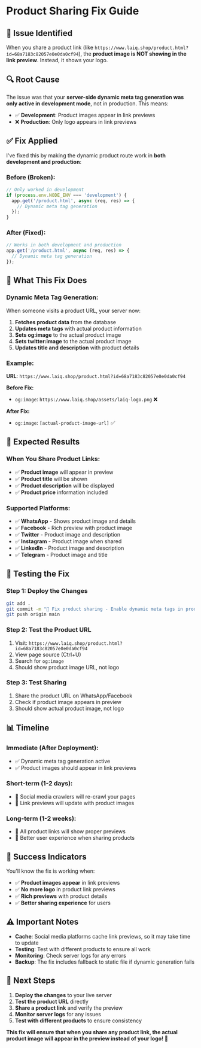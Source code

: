 # Product Sharing Fix Guide

## 🚨 Issue Identified

When you share a product link (like `https://www.laiq.shop/product.html?id=68a7183c82057e0e0da0cf94`), the **product image is NOT showing in the link preview**. Instead, it shows your logo.

## 🔍 Root Cause

The issue was that your **server-side dynamic meta tag generation was only active in development mode**, not in production. This means:

- ✅ **Development**: Product images appear in link previews
- ❌ **Production**: Only logo appears in link previews

## ✅ Fix Applied

I've fixed this by making the dynamic product route work in **both development and production**:

### **Before (Broken):**
```javascript
// Only worked in development
if (process.env.NODE_ENV === 'development') {
  app.get('/product.html', async (req, res) => {
    // Dynamic meta tag generation
  });
}
```

### **After (Fixed):**
```javascript
// Works in both development and production
app.get('/product.html', async (req, res) => {
  // Dynamic meta tag generation
});
```

## 🎯 What This Fix Does

### **Dynamic Meta Tag Generation:**
When someone visits a product URL, your server now:
1. **Fetches product data** from the database
2. **Updates meta tags** with actual product information
3. **Sets og:image** to the actual product image
4. **Sets twitter:image** to the actual product image
5. **Updates title and description** with product details

### **Example:**
**URL**: `https://www.laiq.shop/product.html?id=68a7183c82057e0e0da0cf94`

**Before Fix:**
- `og:image`: `https://www.laiq.shop/assets/laiq-logo.png` ❌

**After Fix:**
- `og:image`: `[actual-product-image-url]` ✅

## 📱 Expected Results

### **When You Share Product Links:**
- ✅ **Product image** will appear in preview
- ✅ **Product title** will be shown
- ✅ **Product description** will be displayed
- ✅ **Product price** information included

### **Supported Platforms:**
- ✅ **WhatsApp** - Shows product image and details
- ✅ **Facebook** - Rich preview with product image
- ✅ **Twitter** - Product image and description
- ✅ **Instagram** - Product image when shared
- ✅ **LinkedIn** - Product image and description
- ✅ **Telegram** - Product image and title

## 🔧 Testing the Fix

### **Step 1: Deploy the Changes**
```bash
git add .
git commit -m "🔧 Fix product sharing - Enable dynamic meta tags in production"
git push origin main
```

### **Step 2: Test the Product URL**
1. Visit: `https://www.laiq.shop/product.html?id=68a7183c82057e0e0da0cf94`
2. View page source (Ctrl+U)
3. Search for `og:image`
4. Should show product image URL, not logo

### **Step 3: Test Sharing**
1. Share the product URL on WhatsApp/Facebook
2. Check if product image appears in preview
3. Should show actual product image, not logo

## 📊 Timeline

### **Immediate (After Deployment):**
- ✅ Dynamic meta tag generation active
- ✅ Product images should appear in link previews

### **Short-term (1-2 days):**
- 🎯 Social media crawlers will re-crawl your pages
- 🎯 Link previews will update with product images

### **Long-term (1-2 weeks):**
- 🎯 All product links will show proper previews
- 🎯 Better user experience when sharing products

## 🎉 Success Indicators

You'll know the fix is working when:
- ✅ **Product images appear** in link previews
- ✅ **No more logo** in product link previews
- ✅ **Rich previews** with product details
- ✅ **Better sharing experience** for users

## ⚠️ Important Notes

- **Cache**: Social media platforms cache link previews, so it may take time to update
- **Testing**: Test with different products to ensure all work
- **Monitoring**: Check server logs for any errors
- **Backup**: The fix includes fallback to static file if dynamic generation fails

## 🚀 Next Steps

1. **Deploy the changes** to your live server
2. **Test the product URL** directly
3. **Share a product link** and verify the preview
4. **Monitor server logs** for any issues
5. **Test with different products** to ensure consistency

**This fix will ensure that when you share any product link, the actual product image will appear in the preview instead of your logo! 🎯**
